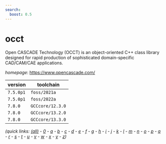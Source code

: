 ```yaml
---
search:
  boost: 0.5
---
```

# occt

Open CASCADE Technology (OCCT) is an object-oriented C++ class library designed for rapid production of sophisticated domain-specific CAD/CAM/CAE applications.

*homepage*: <https://www.opencascade.com/>

version | toolchain
--------|----------
``7.5.0p1`` | ``foss/2021a``
``7.5.0p1`` | ``foss/2022a``
``7.8.0`` | ``GCCcore/12.3.0``
``7.8.0`` | ``GCCcore/13.2.0``
``7.8.0`` | ``GCCcore/13.3.0``


*(quick links: [(all)](../index.md) - [0](../0/index.md) - [a](../a/index.md) - [b](../b/index.md) - [c](../c/index.md) - [d](../d/index.md) - [e](../e/index.md) - [f](../f/index.md) - [g](../g/index.md) - [h](../h/index.md) - [i](../i/index.md) - [j](../j/index.md) - [k](../k/index.md) - [l](../l/index.md) - [m](../m/index.md) - [n](../n/index.md) - [o](../o/index.md) - [p](../p/index.md) - [q](../q/index.md) - [r](../r/index.md) - [s](../s/index.md) - [t](../t/index.md) - [u](../u/index.md) - [v](../v/index.md) - [w](../w/index.md) - [x](../x/index.md) - [y](../y/index.md) - [z](../z/index.md))*

